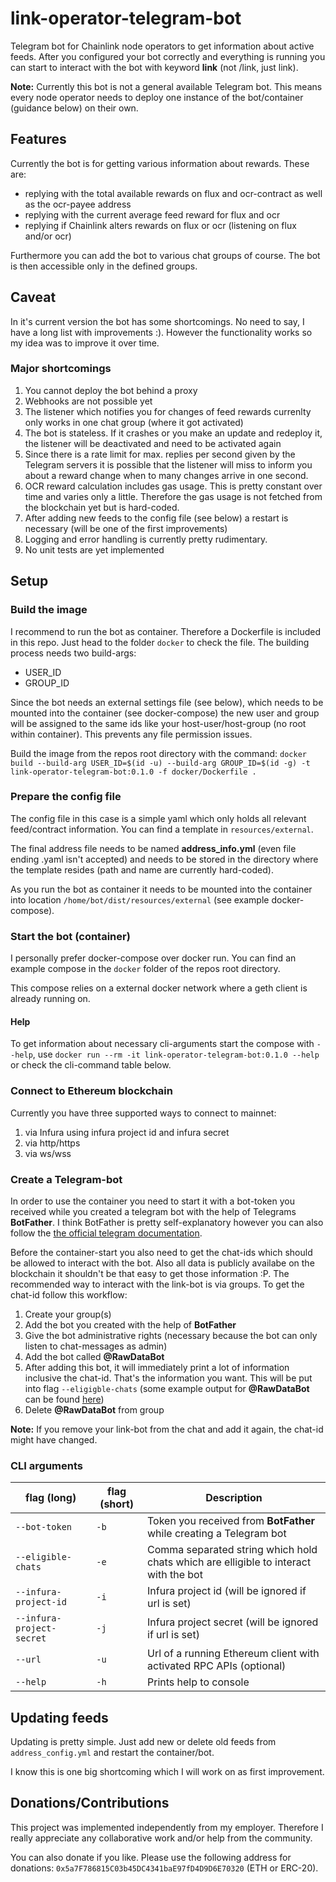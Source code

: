 # link-operator-telegram-bot

Telegram bot for Chainlink node operators to get information about active feeds. After you configured your bot correctly and everything is running you can start to interact with the bot with keyword **link** (not /link, just link).

**Note:** Currently this bot is not a general available Telegram bot. This means every node operator needs to deploy one instance of the bot/container (guidance below) on their own.

## Features

Currently the bot is for getting various information about rewards. These are:

- replying with the total available rewards on flux and ocr-contract as well as the ocr-payee address
- replying with the current average feed reward for flux and ocr
- replying if Chainlink alters rewards on flux or ocr (listening on flux and/or ocr)

Furthermore you can add the bot to various chat groups of course. The bot is then accessible only in the defined groups.

## Caveat

In it's current version the bot has some shortcomings. No need to say, I have a long list with improvements :). However the functionality works so my idea was to improve it over time.

### Major shortcomings

1. You cannot deploy the bot behind a proxy
2. Webhooks are not possible yet
3. The listener which notifies you for changes of feed rewards currenlty only works in one chat group (where it got activated)
4. The bot is stateless. If it crashes or you make an update and redeploy it, the listener will be deactivated and need to be activated again
5. Since there is a rate limit for max. replies per second given by the Telegram servers it is possible that the listener will miss to inform you about a reward change when to many changes arrive in one second.
6. OCR reward calculation includes gas usage. This is pretty constant over time and varies only a little. Therefore the gas usage is not fetched from the blockchain yet but is hard-coded.
7. After adding new feeds to the config file (see below) a restart is necessary (will be one of the first improvements)
8. Logging and error handling is currently pretty rudimentary.
9. No unit tests are yet implemented

## Setup

### Build the image

I recommend to run the bot as container. Therefore a Dockerfile is included in this repo. Just head to the folder `docker` to check the file. The building process needs two build-args:

- USER_ID
- GROUP_ID

Since the bot needs an external settings file (see below), which needs to be mounted into the container (see docker-compose) the new user and group will be assigned to the same ids like your host-user/host-group (no root within container). This prevents any file permission issues.

Build the image from the repos root directory with the command: `docker build --build-arg USER_ID=$(id -u) --build-arg GROUP_ID=$(id -g) -t link-operator-telegram-bot:0.1.0 -f docker/Dockerfile .`

### Prepare the config file

The config file in this case is a simple yaml which only holds all relevant feed/contract information. You can find a template in `resources/external`.

The final address file needs to be named **address_info.yml** (even file ending .yaml isn't accepted) and needs to be stored in the directory where the template resides (path and name are currently hard-coded).

As you run the bot as container it needs to be mounted into the container into location `/home/bot/dist/resources/external` (see example docker-compose).

### Start the bot (container)

I personally prefer docker-compose over docker run. You can find an example compose in the `docker` folder of the repos root directory.

This compose relies on a external docker network where a geth client is already running on.

#### Help

To get information about necessary cli-arguments start the compose with `--help`, use `docker run --rm -it link-operator-telegram-bot:0.1.0 --help` or check the cli-command table below.

### Connect to Ethereum blockchain

Currently you have three supported ways to connect to mainnet:

1. via Infura using infura project id and infura secret
2. via http/https
3. via ws/wss

### Create a Telegram-bot

In order to use the container you need to start it with a bot-token you received while you created a telegram bot with the help of Telegrams **BotFather**. I think BotFather is pretty self-explanatory however you can also follow the [the official telegram documentation](https://core.telegram.org/bots#:~:text=for%20existing%20ones.-,Creating%20a%20new%20bot,in%20contact%20details%20and%20elsewhere.).

Before the container-start you also need to get the chat-ids which should be allowed to interact with the bot. Also all data is publicly availabe on the blockchain it shouldn't be that easy to get those information :P. The recommended way to interact with the link-bot is via groups. To get the chat-id follow this workflow:

1. Create your group(s)
2. Add the bot you created with the help of **BotFather**
3. Give the bot administrative rights (necessary because the bot can only listen to chat-messages as admin)
4. Add the bot called **@RawDataBot**
5. After adding this bot, it will immediately print a lot of information inclusive the chat-id. That's the information you want. This will be put into flag `--eligigble-chats` (some example output for **@RawDataBot** can be found [here](https://stackoverflow.com/a/46247058/4030166))
6. Delete **@RawDataBot** from group

**Note:** If you remove your link-bot from the chat and add it again, the chat-id might have changed.

### CLI arguments

|flag (long)|flag (short)|Description|
|---|---|---|
|`--bot-token`|`-b`|Token you received from **BotFather** while creating a Telegram bot|
|`--eligible-chats`|`-e`|Comma separated string which hold chats which are elligible to interact with the bot|
|`--infura-project-id`|`-i`|Infura project id (will be ignored if url is set)|
|`--infura-project-secret`|`-j`|Infura project secret (will be ignored if url is set)|
|`--url`|`-u`|Url of a running Ethereum client with activated RPC APIs (optional)|
|`--help`|`-h`|Prints help to console|

## Updating feeds

Updating is pretty simple. Just add new or delete old feeds from `address_config.yml` and restart the container/bot.

I know this is one big shortcoming which I will work on as first improvement.

## Donations/Contributions

This project was implemented independently from my employer. Therefore I really appreciate any collaborative work and/or help from the community.

You can also donate if you like. Please use the following address for donations: `0x5a7F786815C03b45DC4341baE97fD4D9D6E70320` (ETH or ERC-20).
